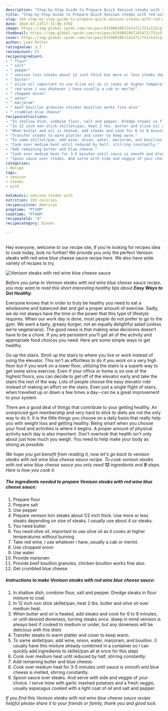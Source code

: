 ```yaml
---
description: "Step-by-Step Guide to Prepare Quick Venison steaks with red wine blue cheese sauce"
title: "Step-by-Step Guide to Prepare Quick Venison steaks with red wine blue cheese sauce"
slug: 344-step-by-step-guide-to-prepare-quick-venison-steaks-with-red-wine-blue-cheese-sauce
date: 2020-07-23T17:33:00.570Z
image: https://img-global.cpcdn.com/recipes/6159801067241472/751x532cq70/venison-steaks-with-red-wine-blue-cheese-sauce-recipe-main-photo.jpg
thumbnail: https://img-global.cpcdn.com/recipes/6159801067241472/751x532cq70/venison-steaks-with-red-wine-blue-cheese-sauce-recipe-main-photo.jpg
cover: https://img-global.cpcdn.com/recipes/6159801067241472/751x532cq70/venison-steaks-with-red-wine-blue-cheese-sauce-recipe-main-photo.jpg
author: Leon Potter
ratingvalue: 3.7
reviewcount: 15
recipeingredient:
- " flour"
- " salt"
- " pepper"
- " venison loin steaks about 12 inch thick Use more or less steaks depending on size of steaks I usually use about 4 oz steaks"
- " butter"
- " olive oil important to use olive oil as it cooks at higher temperatures without burning"
- " red wine i use whatever i have usually a cab or merlot"
- " chopped onion"
- " water"
- " marjoram"
- " beef bouillon granules chicken bouillon works fine also"
- " crumbled blue cheese"
recipeinstructions:
- "In shallow dish, combine flour, salt and pepper. Dredge steaks in flour mixture to coat."
- "In 12 inch non stick skillet/pan, heat 2 tbs. butter and olive oil over medium heat."
- "When butter and oil is heated, add steaks and cook for 6 to 8 minutes, or until desired doneness, turning steaks once. (keep in mind venison is always best if cooked to medium or under, but any doneness will be delicious with this dish)"
- "Transfer steaks to warm platter and cover to keep warm."
- "To same skillet/pan, add wine, onion, water, marjoram, and bouillon. (I usually have this mixture already combined in a container so I can quickly add ingredients to skillet/pan all at once for this step)"
- "Cook over medium heat until reduced by half, stirring constantly."
- "Add remaining butter and blue cheese."
- "Cook over medium heat for 3-5 minutes until sauce is smooth and blue cheese is melted, stirring constantly."
- "Spoon sauce over steaks. And serve with side and veggie of your choice. I serve mine with garlic mashed potatoes and a fresh veggie, usually asparagus cooked with a light coat of oil and salt and pepper."
categories:
- Recipe
tags:
- venison
- steaks
- with

katakunci: venison steaks with 
nutrition: 243 calories
recipecuisine: American
preptime: "PT18M"
cooktime: "PT46M"
recipeyield: "4"
recipecategory: Dinner

---
```

<br>
Hey everyone, welcome to our recipe site, If you're looking for recipes idea to cook today, look no further! We provide you only the perfect Venison steaks with red wine blue cheese sauce recipe here. We also have wide variety of recipes to try.
<br>


![Venison steaks with red wine blue cheese sauce](https://img-global.cpcdn.com/recipes/6159801067241472/751x532cq70/venison-steaks-with-red-wine-blue-cheese-sauce-recipe-main-photo.jpg)

<i>Before you jump to Venison steaks with red wine blue cheese sauce recipe, you may want to read this short interesting healthy tips about <strong>Easy Ways to Get Healthy</strong>.</i>

Everyone knows that in order to truly be healthy you need to eat a wholesome and balanced diet and get a proper amount of exercise. Sadly, we do not always have the time or the power that this type of lifestyle requires. When our work day is done, most people do not prefer to go to the gym. We want a tasty, greasy burger, not an equally delightful salad (unless we’re vegetarians). The good news is that making wise decisions doesn’t have to be a chore. If you are persistent you'll get all of the activity and appropriate food choices you need. Here are some simple ways to get healthy.

Go up the stairs. Stroll up the stairs to where you live or work instead of using the elevator. This isn't as effortless to do if you work on a very high floor but if you work on a lower floor, utilizing the stairs is a superb way to get some extra exercise. Even if your office or home is on one of the highest floors, you can decide to get off of the elevator early and take the stairs the rest of the way. Lots of people choose the easy elevator ride instead of making an effort on the stairs. Even just a single flight of stairs, when travelled up or down a few times a day--can be a great improvement to your system. 

There are a good deal of things that contribute to your getting healthy. An overpriced gym membership and very hard to stick to diets are not the only way to do it. It is the little things you choose on a daily basis that really help you with weight loss and getting healthy. Being smart when you choose your food and activities is where it begins. A proper amount of physical activity each day is also important. Don't overlook that health isn't only about just how much you weigh. You need to help make your body as strong as possible. 


<i>We hope you got benefit from reading it, now let's go back to venison steaks with red wine blue cheese sauce recipe. To cook venison steaks with red wine blue cheese sauce you only need <strong>12</strong> ingredients and <strong>9</strong> steps. Here is how you cook it.
</i>

##### The ingredients needed to prepare Venison steaks with red wine blue cheese sauce:

1. Prepare  flour
1. Prepare  salt
1. Use  pepper
1. Prepare  venison loin steaks about 1/2 inch thick. Use more or less steaks depending on size of steaks. I usually use about 4 oz steaks.
1. You need  butter
1. You need  olive oil, important to use olive oil as it cooks at higher temperatures without burning
1. Take  red wine, i use whatever i have, usually a cab or merlot.
1. Use  chopped onion
1. Use  water
1. Provide  marjoram
1. Provide  beef bouillon granules, chicken bouillon works fine also.
1. Get  crumbled blue cheese


##### Instructions to make Venison steaks with red wine blue cheese sauce:

1. In shallow dish, combine flour, salt and pepper. Dredge steaks in flour mixture to coat.
1. In 12 inch non stick skillet/pan, heat 2 tbs. butter and olive oil over medium heat.
1. When butter and oil is heated, add steaks and cook for 6 to 8 minutes, or until desired doneness, turning steaks once. (keep in mind venison is always best if cooked to medium or under, but any doneness will be delicious with this dish)
1. Transfer steaks to warm platter and cover to keep warm.
1. To same skillet/pan, add wine, onion, water, marjoram, and bouillon. (I usually have this mixture already combined in a container so I can quickly add ingredients to skillet/pan all at once for this step)
1. Cook over medium heat until reduced by half, stirring constantly.
1. Add remaining butter and blue cheese.
1. Cook over medium heat for 3-5 minutes until sauce is smooth and blue cheese is melted, stirring constantly.
1. Spoon sauce over steaks. And serve with side and veggie of your choice. I serve mine with garlic mashed potatoes and a fresh veggie, usually asparagus cooked with a light coat of oil and salt and pepper.


<i>If you find this Venison steaks with red wine blue cheese sauce recipe helpful please share it to your friends or family, thank you and good luck.</i>
